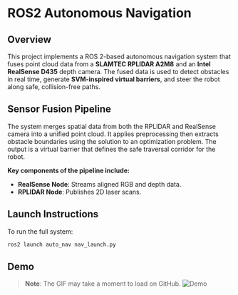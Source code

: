 # ROS2 Autonomous Navigation

## Overview

This project implements a ROS 2-based autonomous navigation system that fuses point cloud data from a **SLAMTEC RPLIDAR A2M8** and an **Intel RealSense D435** depth camera. The fused data is used to detect obstacles in real time, generate **SVM-inspired virtual barriers**, and steer the robot along safe, collision-free paths.

## Sensor Fusion Pipeline

The system merges spatial data from both the RPLIDAR and RealSense camera into a unified point cloud. It applies preprocessing  then extracts obstacle boundaries using the solution to an optimization problem. The output is a virtual barrier that defines the safe traversal corridor for the robot.

**Key components of the pipeline include:**

- **RealSense Node**: Streams aligned RGB and depth data.  
- **RPLIDAR Node**: Publishes 2D laser scans.

## Launch Instructions

To run the full system:

```bash
ros2 launch auto_nav nav_launch.py
```

## Demo
> **Note**: The GIF may take a moment to load on GitHub.
![Demo](https://github.com/inhald/svm_self_driving/blob/main/optimized-compression.gif)
